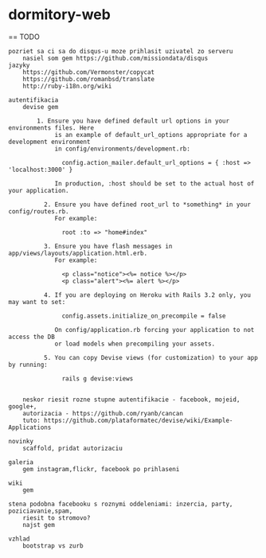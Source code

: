dormitory-web
=============

== TODO

	pozriet sa ci sa do disqus-u moze prihlasit uzivatel zo serveru
		nasiel som gem https://github.com/missiondata/disqus
	jazyky
		https://github.com/Vermonster/copycat
		https://github.com/romanbsd/translate
		http://ruby-i18n.org/wiki

	autentifikacia
		devise gem

			1. Ensure you have defined default url options in your environments files. Here 
			     is an example of default_url_options appropriate for a development environment 
			     in config/environments/development.rb:

			       config.action_mailer.default_url_options = { :host => 'localhost:3000' }

			     In production, :host should be set to the actual host of your application.

			  2. Ensure you have defined root_url to *something* in your config/routes.rb.
			     For example:

			       root :to => "home#index"

			  3. Ensure you have flash messages in app/views/layouts/application.html.erb.
			     For example:

			       <p class="notice"><%= notice %></p>
			       <p class="alert"><%= alert %></p>

			  4. If you are deploying on Heroku with Rails 3.2 only, you may want to set:

			       config.assets.initialize_on_precompile = false

			     On config/application.rb forcing your application to not access the DB
			     or load models when precompiling your assets.

			  5. You can copy Devise views (for customization) to your app by running:

			       rails g devise:views


		neskor riesit rozne stupne autentifikacie - facebook, mojeid, google+,
		autorizacia - https://github.com/ryanb/cancan
		tuto: https://github.com/plataformatec/devise/wiki/Example-Applications

	novinky
		scaffold, pridat autorizaciu

	galeria
		gem instagram,flickr, facebook po prihlaseni

	wiki
		gem

	stena podobna facebooku s roznymi oddeleniami: inzercia, party, poziciavanie,spam,
		riesit to stromovo?
		najst gem
		
	vzhlad
		bootstrap vs zurb
